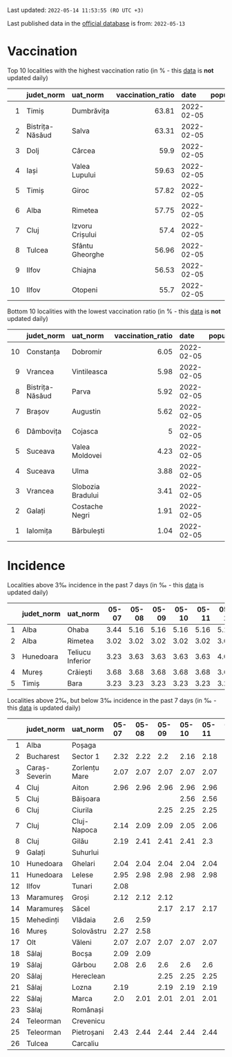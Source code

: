 Last updated: `2022-05-14 11:53:55 (RO UTC +3)`  
  
Last published data in the [official database](https://data.gov.ro/dataset/transparenta-covid) is from: `2022-05-13`
  
# Vaccination  
Top 10 localities with the highest vaccination ratio (in % - this [data](https://vaccinare-covid.gov.ro/situatia-vaccinarii-in-romania/) is **not** updated daily)  
  
|    | judet_norm      | uat_norm        |   vaccination_ratio | date       |   population |   dose_1 |
|---:|:----------------|:----------------|--------------------:|:-----------|-------------:|---------:|
|  1 | Timiș           | Dumbrăvița      |               63.81 | 2022-02-05 |        14668 |     9360 |
|  2 | Bistrița-Năsăud | Salva           |               63.31 | 2022-02-05 |         2753 |     1743 |
|  3 | Dolj            | Cârcea          |               59.9  | 2022-02-05 |         2838 |     1700 |
|  4 | Iași            | Valea Lupului   |               59.63 | 2022-02-05 |        10086 |     6014 |
|  5 | Timiș           | Giroc           |               57.82 | 2022-02-05 |        17954 |    10381 |
|  6 | Alba            | Rimetea         |               57.75 | 2022-02-05 |         1013 |      585 |
|  7 | Cluj            | Izvoru Crișului |               57.4  | 2022-02-05 |         1479 |      849 |
|  8 | Tulcea          | Sfântu Gheorghe |               56.96 | 2022-02-05 |          783 |      446 |
|  9 | Ilfov           | Chiajna         |               56.53 | 2022-02-05 |        28196 |    15939 |
| 10 | Ilfov           | Otopeni         |               55.7  | 2022-02-05 |        18314 |    10201 |
  
Bottom 10 localities with the lowest vaccination ratio (in % - this [data](https://vaccinare-covid.gov.ro/situatia-vaccinarii-in-romania/) is **not** updated daily)  
  
|    | judet_norm      | uat_norm          |   vaccination_ratio | date       |   population |   dose_1 |
|---:|:----------------|:------------------|--------------------:|:-----------|-------------:|---------:|
| 10 | Constanța       | Dobromir          |                6.05 | 2022-02-05 |         3702 |      224 |
|  9 | Vrancea         | Vintileasca       |                5.98 | 2022-02-05 |         1940 |      116 |
|  8 | Bistrița-Năsăud | Parva             |                5.92 | 2022-02-05 |         2585 |      153 |
|  7 | Brașov          | Augustin          |                5.62 | 2022-02-05 |         2116 |      119 |
|  6 | Dâmbovița       | Cojasca           |                5    | 2022-02-05 |         8975 |      449 |
|  5 | Suceava         | Valea Moldovei    |                4.23 | 2022-02-05 |         4680 |      198 |
|  4 | Suceava         | Ulma              |                3.88 | 2022-02-05 |         2242 |       87 |
|  3 | Vrancea         | Slobozia Bradului |                3.41 | 2022-02-05 |         8807 |      300 |
|  2 | Galați          | Costache Negri    |                1.91 | 2022-02-05 |         2727 |       52 |
|  1 | Ialomița        | Bărbulești        |                1.04 | 2022-02-05 |         7599 |       79 |
  
# Incidence  
Localities above 3‰ incidence in the past 7 days (in ‰ - this [data](https://data.gov.ro/dataset/transparenta-covid) is updated daily)  
  
|    | judet_norm   | uat_norm         |   05-07 |   05-08 |   05-09 |   05-10 |   05-11 |   05-12 |   05-13 |
|---:|:-------------|:-----------------|--------:|--------:|--------:|--------:|--------:|--------:|--------:|
|  1 | Alba         | Ohaba            |    3.44 |    5.16 |    5.16 |    5.16 |    5.16 |    5.16 |    3.44 |
|  2 | Alba         | Rimetea          |    3.02 |    3.02 |    3.02 |    3.02 |    3.02 |    3.02 |    3.02 |
|  3 | Hunedoara    | Teliucu Inferior |    3.23 |    3.63 |    3.63 |    3.63 |    3.63 |    4.03 |    4.03 |
|  4 | Mureș        | Crăiești         |    3.68 |    3.68 |    3.68 |    3.68 |    3.68 |    3.68 |    3.68 |
|  5 | Timiș        | Bara             |    3.23 |    3.23 |    3.23 |    3.23 |    3.23 |    3.23 |    3.23 |
  
Localities above 2‰, but below 3‰ incidence in the past 7 days (in ‰ - this [data](https://data.gov.ro/dataset/transparenta-covid) is updated daily)  
  
|    | judet_norm    | uat_norm      | 05-07   | 05-08   | 05-09   | 05-10   | 05-11   | 05-12   | 05-13   |
|---:|:--------------|:--------------|:--------|:--------|:--------|:--------|:--------|:--------|:--------|
|  1 | Alba          | Poșaga        |         |         |         |         |         |         | 2.23    |
|  2 | Bucharest     | Sector 1      | 2.32    | 2.22    | 2.2     | 2.16    | 2.18    | 2.12    |         |
|  3 | Caraș-Severin | Zorlențu Mare | 2.07    | 2.07    | 2.07    | 2.07    | 2.07    | 2.07    | 2.07    |
|  4 | Cluj          | Aiton         | 2.96    | 2.96    | 2.96    | 2.96    | 2.96    | 2.96    |         |
|  5 | Cluj          | Băișoara      |         |         |         | 2.56    | 2.56    | 2.56    | 2.05    |
|  6 | Cluj          | Ciurila       |         |         | 2.25    | 2.25    | 2.25    | 2.25    | 2.25    |
|  7 | Cluj          | Cluj-Napoca   | 2.14    | 2.09    | 2.09    | 2.05    | 2.06    | 2.11    |         |
|  8 | Cluj          | Gilău         | 2.19    | 2.41    | 2.41    | 2.41    | 2.3     | 2.3     |         |
|  9 | Galați        | Suhurlui      |         |         |         |         |         | 2.23    | 2.23    |
| 10 | Hunedoara     | Ghelari       | 2.04    | 2.04    | 2.04    | 2.04    | 2.04    | 2.04    | 2.04    |
| 11 | Hunedoara     | Lelese        | 2.95    | 2.98    | 2.98    | 2.98    | 2.98    | 2.98    | 2.98    |
| 12 | Ilfov         | Tunari        | 2.08    |         |         |         |         |         |         |
| 13 | Maramureș     | Groși         | 2.12    | 2.12    | 2.12    |         |         |         |         |
| 14 | Maramureș     | Săcel         |         |         | 2.17    | 2.17    | 2.17    | 2.17    |         |
| 15 | Mehedinți     | Vlădaia       | 2.6     | 2.59    |         |         |         |         |         |
| 16 | Mureș         | Solovăstru    | 2.27    | 2.58    |         |         |         |         |         |
| 17 | Olt           | Văleni        | 2.07    | 2.07    | 2.07    | 2.07    | 2.07    | 2.07    | 2.49    |
| 18 | Sălaj         | Bocșa         | 2.09    | 2.09    |         |         |         |         |         |
| 19 | Sălaj         | Gârbou        | 2.08    | 2.6     | 2.6     | 2.6     | 2.6     | 2.6     | 2.6     |
| 20 | Sălaj         | Hereclean     |         |         | 2.25    | 2.25    | 2.25    | 2.25    |         |
| 21 | Sălaj         | Lozna         | 2.19    |         | 2.19    | 2.19    | 2.19    | 2.19    | 2.19    |
| 22 | Sălaj         | Marca         | 2.0     | 2.01    | 2.01    | 2.01    | 2.01    | 2.01    | 2.01    |
| 23 | Sălaj         | Românași      |         |         |         |         |         | 2.42    | 2.72    |
| 24 | Teleorman     | Crevenicu     |         |         |         |         |         | 2.32    | 2.32    |
| 25 | Teleorman     | Pietroșani    | 2.43    | 2.44    | 2.44    | 2.44    | 2.44    | 2.44    | 2.44    |
| 26 | Tulcea        | Carcaliu      |         |         |         |         |         |         | 2.13    |